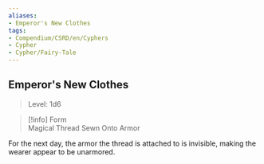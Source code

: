 ```yaml
---
aliases:
- Emperor's New Clothes
tags:
- Compendium/CSRD/en/Cyphers
- Cypher
- Cypher/Fairy-Tale
---
```


  
## Emperor's New Clothes  
>Level: 1d6  
  
>[!info] Form  
>Magical Thread Sewn Onto Armor
  
For the next day, the armor the thread is attached to is invisible, making the wearer appear to be unarmored.
